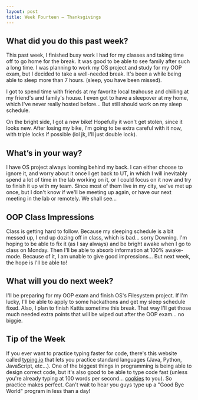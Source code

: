 ```yaml
---
layout: post
title: Week Fourteen – Thanksgivings
---
```


What did you do this past week?
------
This past week, I finished busy work I had for my classes and taking time off to go home for the break. It was good to be able to see family after such a long time. I was planning to work my OS project and study for my OOP exam, but I decided to take a well-needed break. It's been a while being able to sleep more than 7 hours. (sleep, you have been missed).

I got to spend time with friends at my favorite local teahouse and chilling at my friend's and family's house. I even got to have a sleepover at my home, which I've never really hosted before... But still should work on my sleep schedule.

On the bright side, I got a new bike! Hopefully it won't get stolen, since it looks new. After losing my bike, I'm going to be extra careful with it now, with triple locks if possible (lol jk, I'll just double lock).

What’s in your way?
------
I have OS project always looming behind my back. I can either choose to ignore it, and worry about it once I get back to UT, in which I will inevitably spend a lot of time in the lab working on it, or I could focus on it now and try to finish it up with my team. Since most of them live in my city, we've met up once, but I don't know if we'll be meeting up again, or have our next meeting in the lab or remotely. We shall see...

OOP Class Impressions
------
Class is getting hard to follow. Because my sleeping schedule is a bit messed up, I end up dozing off in class, which is bad... sorry Downing. I'm hoping to be able to fix it (as I say always) and be bright awake when I go to class on Monday. Then I'll be able to absorb information at 100% awake-mode. Because of it, I am unable to give good impressions... But next week, the hope is I'll be able to!


What will you do next week?
------
I'll be preparing for my OOP exam and finish OS's Filesystem project. If I'm lucky, I'll be able to apply to some hackathons and get my sleep schedule fixed. Also, I plan to finish Kattis sometime this break. That way I'll get those much needed extra points that will be wiped out after the OOP exam... no biggie.

Tip of the Week
------
If you ever want to practice typing faster for code, there's this website called [typing.io](https://typing.io/lessons) that lets you practice standard languages (Java, Python, JavaScript, etc...). One of the biggest things in programming is being able to design correct code, but it's also good to be able to type code fast (unless you're already typing at 100 words per second... [cookies](http://orteil.dashnet.org/cookieclicker/) to you). So practice makes perfect. Can't wait to hear you guys type up a "Good Bye World" program in less than a day!
